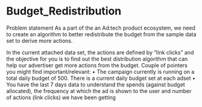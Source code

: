 # Budget_Redistribution
Problem statement
As a part of the an Ad:tech product ecosystem, we need to create an algorithm to better redistribute the budget from the sample data set to derive more actions.

In the current attached data set, the actions are defined by “link clicks” and the objective for you is to find out the best distribution algorithm 
that can help our advertiser get more actions from the budget.
Couple of pointers you might find important/relevant: • The campaign currently is running on a total daily budget of 500. 
There is a current daily budget set at each adset • You have the last 7 days data to understand the spends (against budget allocated), 
the frequency at which the ad is shown to the user and number of actions (link clicks) we have been getting
